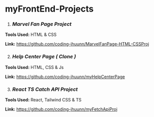 # myFrontEnd-Projects

1. ### _**Marvel Fan Page Project**_
  **Tools Used:** HTML & CSS

  **Link:** https://github.com/coding-jhuunn/MarvelFanPage-HTML-CSSProj

2. ### _**Help Center Page ( Clone )**_
  **Tools Used:** HTML, CSS & Js

  **Link:** https://github.com/coding-jhuunn/myHelpCenterPage

3. ### _**React TS Catch API Project**_
  **Tools Used:** React, Tailwind CSS & TS

  **Link:** https://github.com/coding-jhuunn/myFetchApiProj

